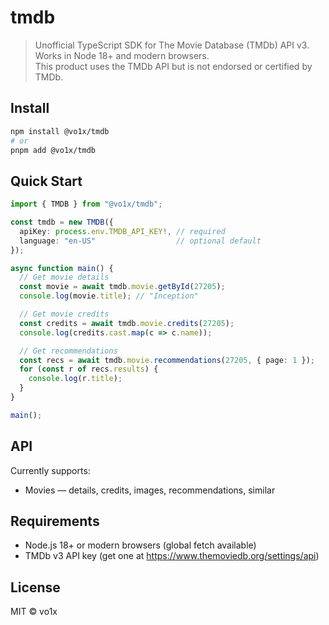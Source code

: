 # tmdb

> Unofficial TypeScript SDK for The Movie Database (TMDb) API v3.  
> Works in Node 18+ and modern browsers.  
> This product uses the TMDb API but is not endorsed or certified by TMDb.

## Install

```sh
npm install @vo1x/tmdb
# or
pnpm add @vo1x/tmdb
```

## Quick Start

```ts
import { TMDB } from "@vo1x/tmdb";

const tmdb = new TMDB({
  apiKey: process.env.TMDB_API_KEY!, // required
  language: "en-US"                  // optional default
});

async function main() {
  // Get movie details
  const movie = await tmdb.movie.getById(27205);
  console.log(movie.title); // "Inception"

  // Get movie credits
  const credits = await tmdb.movie.credits(27205);
  console.log(credits.cast.map(c => c.name));

  // Get recommendations
  const recs = await tmdb.movie.recommendations(27205, { page: 1 });
  for (const r of recs.results) {
    console.log(r.title);
  }
}

main();
```

## API

Currently supports:
- Movies — details, credits, images, recommendations, similar

## Requirements
- Node.js 18+ or modern browsers (global fetch available)
- TMDb v3 API key (get one at https://www.themoviedb.org/settings/api)

## License
MIT © vo1x
